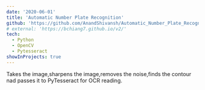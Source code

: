 ```yaml
---
date: '2020-06-01'
title: 'Automatic Number Plate Recognition'
github: 'https://github.com/AnandShivansh/Automatic_Number_Plate_Recognition'
# external: 'https://bchiang7.github.io/v2/'
tech:
  - Python
  - OpenCV
  - Pytesseract
showInProjects: true
---
```


Takes the image,sharpens the image,removes the noise,finds the contour nad passes it to PyTesseract for OCR reading.
